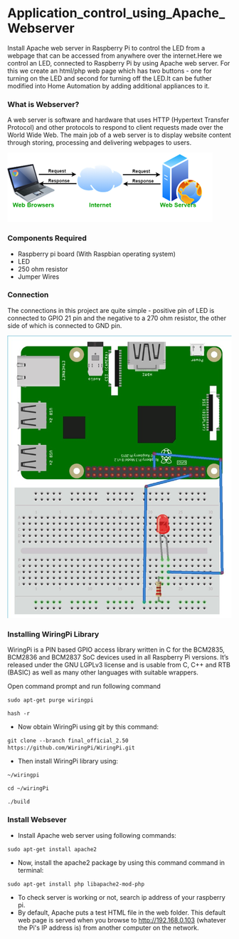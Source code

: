 # Application_control_using_Apache_Webserver

Install Apache web server in Raspberry Pi to control the LED from a webpage that can be accessed from anywhere over the internet.Here we control an LED, connected to Raspberry Pi by using Apache web server. For this we create an html/php web page which has two buttons - one for turning on the LED and second for turning off the LED.It can be futher modified into Home Automation by adding additional appliances to it.

### What is Webserver?

A web server is software and hardware that uses HTTP (Hypertext Transfer Protocol) and other protocols to respond to client requests made over the World Wide Web. The main job of a web server is to display website content through storing, processing and delivering webpages to users.

![alt text](https://github.com/Anmol17Agarwal/Application_control_using_Apache_Webserver/blob/main/webserver.png)

### Components Required

- Raspberry pi board (With Raspbian operating system)
- LED
- 250 ohm resistor
- Jumper Wires

### Connection
 
The connections in this project are quite simple - positive pin of LED is connected to GPIO 21 pin and the negative to a 270 ohm resistor, the other side of which is connected to GND pin.

![alt text](https://github.com/Anmol17Agarwal/Application_control_using_Apache_Webserver/blob/main/Circuit-Diagram.jpg)

### Installing WiringPi Library

WiringPi is a PIN based GPIO access library written in C for the BCM2835, BCM2836 and BCM2837 SoC devices used in all Raspberry Pi versions. It’s released under the GNU LGPLv3 license and is usable from C, C++ and RTB (BASIC) as well as many other languages with suitable wrappers.

Open command prompt and run following command
```
sudo apt-get purge wiringpi
```
```
hash -r
```
- Now obtain WiringPi using git by this command:
```
git clone --branch final_official_2.50 https://github.com/WiringPi/WiringPi.git 
```
-  Then install WiringPi library using:
```
~/wiringpi
```
```
cd ~/wiringPi
```
```
./build
```
### Install Websever

- Install Apache web server using following commands:
```
sudo apt-get install apache2
```
- Now, install the apache2 package by using this command command in terminal:
```
sudo apt-get install php libapache2-mod-php
```

- To check server is working or not, search ip address of your raspberry pi.
- By default, Apache puts a test HTML file in the web folder. This default web page is served when you browse to http://192.168.0.103 (whatever the Pi's IP address is) from another computer on the network.


